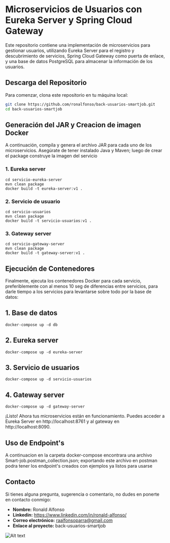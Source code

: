 # Microservicios de Usuarios con Eureka Server y Spring Cloud Gateway

Este repositorio contiene una implementación de microservicios para gestionar usuarios, utilizando Eureka Server para el registro y descubrimiento de servicios, Spring Cloud Gateway como puerta de enlace, y una base de datos PostgreSQL para almacenar la información de los usuarios.

## Descarga del Repositorio

Para comenzar, clona este repositorio en tu máquina local:

```bash
git clone https://github.com/ronalfonso/back-usuarios-smartjob.git
cd back-usuarios-smartjob
```

## Generación del JAR y Creacion de imagen Docker

A continuación, compila y genera el archivo JAR para cada uno de los microservicios. Asegúrate de tener instalado Java y Maven; luego de crear el package construye la imagen del servicio

### 1. Eureka server
```angular2html
cd servicio-eureka-server
mvn clean package
docker build -t eureka-server:v1 .
```

### 2. Servicio de usuario
```angular2html
cd servicio-usuarios
mvn clean package
docker build -t servicio-usuarios:v1 .
```

### 3. Gateway server
```angular2html
cd servicio-gateway-server
mvn clean package
docker build -t gateway-server:v1 .
```

## Ejecución de Contenedores
Finalmente, ejecuta los contenedores Docker para cada servicio, preferiblemente con al menos 10 seg de diferencias entre servicios, para darle tiempo a los servicios para levantarse sobre todo por la base de datos:

## 1. Base de datos
```angular2html
docker-compose up -d db
```

## 2. Eureka server
```angular2html
docker-compose up -d eureka-server
```

## 3. Servicio de usuarios
```angular2html
docker-compose up -d servicio-usuarios
```

## 4. Gateway server
```angular2html
docker-compose up -d gateway-server
```

¡Listo! Ahora tus microservicios están en funcionamiento. Puedes acceder a Eureka Server en http://localhost:8761 y al gateway en http://localhost:8090.

## Uso de Endpoint's
A continuacion en la carpeta docker-compose encontrara una archivo Smart-job.postman_collection.json; exportando este archivo en postman podra tener los endpoint's creados con ejemplos ya listos para usarse

## Contacto
Si tienes alguna pregunta, sugerencia o comentario, no dudes en ponerte en contacto conmigo:

- **Nombre:** Ronald Alfonso
- **Linkedin:** https://www.linkedin.com/in/ronald-alfonso/
- **Correo electrónico:** raalfonsoparra@gmail.com
- **Enlace al proyecto:** back-usuarios-smartjob

![Alt text](https://avatars.githubusercontent.com/u/41694372?v=4)
